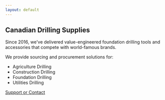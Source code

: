 ```yaml
---
layout: default
---
```


## Canadian Drilling Supplies

Since 2016, we've delivered value-engineered foundation drilling tools and accessories that compete with world-famous brands.

We provide sourcing and procurement solutions for:

- Agriculture Drilling
- Construction Drilling
- Foundation Drilling
- Utilities Drilling

[Support or Contact](mailto:info@canadiandrillingsupplies.com)
